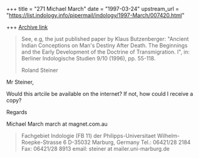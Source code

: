 +++
title = "271 Michael March"
date = "1997-03-24"
upstream_url = "https://list.indology.info/pipermail/indology/1997-March/007420.html"

+++
[Archive link](https://list.indology.info/pipermail/indology/1997-March/007420.html)

>See, e.g, the just published paper by Klaus Butzenberger: "Ancient Indian 
>Conceptions on Man's Destiny After Death. The Beginnings and the Early 
>Development of the Doctrine of Transmigration. I", in: Berliner 
>Indologische Studien 9/10 (1996), pp. 55-118.
>
>Roland Steiner

Mr Steiner,

Would this artcile be available on the internet? If not, how could I receive
a copy?

Regards

Michael March
march at magnet.com.au

>
>Fachgebiet Indologie (FB 11) der Philipps-Universitaet
>Wilhelm-Roepke-Strasse 6
>D-35032 Marburg, Germany
>Tel.: 06421/28 2184
>Fax: 06421/28 8913
>email: steiner at mailer.uni-marburg.de
>
>
>





